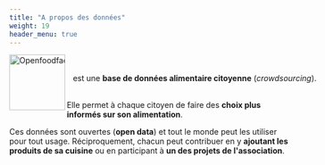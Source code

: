 ```yaml
---
title: "A propos des données"
weight: 19
header_menu: true
---
```

 
<!-- https://shapelessblog.files.wordpress.com/2017/04/20160115-things-never-to-but-at-supermarket.jpg?w=1500&h=1125&crop=1 -->

<div id="texts" style="white-space:nowrap;">

 <a href="https://fr.openfoodfacts.org/"><img src="images/openfoodfacts_logo.png" alt="Openfoodfacts" height="100"  align="left"/></a></br></br> &ensp; est une <b>base de données alimentaire citoyenne</b> (<i>crowdsourcing</i>). </br></br>
</div>

Elle permet à chaque citoyen de faire des **choix plus informés sur son alimentation**. 

Ces données sont ouvertes (**open data**) et tout le monde peut les utiliser pour tout usage. Réciproquement, chacun peut contribuer en y **ajoutant les produits de sa cuisine** ou en participant à **un des projets de l'association**. 